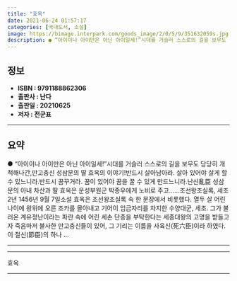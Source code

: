 ```yaml
---
title: "효옥"
date: 2021-06-24 01:57:17
categories: [국내도서, 소설]
image: https://bimage.interpark.com/goods_image/2/0/5/9/351632059s.jpg
description: ● “아이이나 아이만은 아닌 아이일세!”시대를 거슬러 스스로의 길을 보무도 당당히 개척해나간,만고충신 성삼문의 딸 효옥의 이야기!반드시 살아남아라. 살아 있어야 살게 할 수 있느니라.반드시 꿈꾸거라. 꿈이 있어야 꿈을 꿀 수 있게 만드느니라.난신亂臣 성삼문의 아내 차산과 딸 효옥은 운
---
```


## **정보**

- **ISBN : 9791188862306**
- **출판사 : 난다**
- **출판일 : 20210625**
- **저자 : 전군표**

------



## **요약**

●  “아이이나 아이만은 아닌 아이일세!”시대를 거슬러 스스로의 길을 보무도 당당히 개척해나간,만고충신 성삼문의 딸 효옥의 이야기!반드시 살아남아라. 살아 있어야 살게 할 수 있느니라.반드시 꿈꾸거라. 꿈이 있어야 꿈을 꿀 수 있게 만드느니라.난신亂臣 성삼문의 아내 차산과 딸 효옥은 운성부원군 박종우에게 노비로 주고……조선왕조실록, 세조 2년 1456년 9월 7일소설 효옥은 조선왕조실록 속 한 문장에서 비롯했다. 열두 살 어린 나이에 왕위에 오른 조카를 몰아내고 기어이 임금자리를 차지한 수양대군, 세조. 그가 불러온 계유정난이라는 파란 속에 어린 세손 단종을 부탁한다는 세종대왕의 고명을 받들고자 죽음마저 불사한 만고충신들이 있어, 그 기리는 이름을 사육신(死六臣)이라 하였다. 이 절신(節臣)의 하나 ...

------



------


효옥 

------



